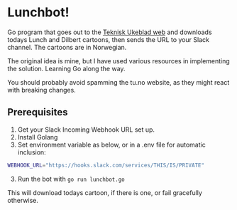 # Lunchbot!

Go program that goes out to the [Teknisk Ukeblad web](https://tu.no) and downloads todays Lunch and Dilbert cartoons, then sends the URL to your Slack channel. The cartoons are in Norwegian.

The original idea is mine, but I have used various resources in implementing the solution. Learning Go along the way.

You should probably avoid spamming the tu.no website, as they might react with breaking changes.

## Prerequisites
1. Get your Slack Incoming Webhook URL set up.
1. Install Golang
1. Set environment variable as below, or in a .env file for automatic inclusion:
```bash
WEBHOOK_URL="https://hooks.slack.com/services/THIS/IS/PRIVATE"
```
3. Run the bot with `go run lunchbot.go`

This will download todays cartoon, if there is one, or fail gracefully otherwise.


